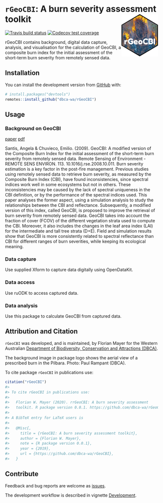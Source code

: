 
<!-- README.md is generated from README.Rmd. Please edit that file -->

# `rGeoCBI`: A burn severity assessment toolkit <img src="man/figures/rGeoCBI.png" align="right" alt="How good was that burn?" width="120" />

<!-- badges: start -->

[![Travis build
status](https://travis-ci.org/dbca-wa/rGeoCBI.svg?branch=master)](https://travis-ci.org/dbca-wa/rGeoCBI)
[![Codecov test
coverage](https://codecov.io/gh/dbca-wa/rGeoCBI/branch/master/graph/badge.svg)](https://codecov.io/gh/dbca-wa/rGeoCBI?branch=master)
<!-- badges: end -->

rGeoCBI contains background, digital data capture, analysis, and
visualisation for the calculation of GeoCBI, a composite burn index for
the initial assessment of the short-term burn severity from remotely
sensed data.

## Installation

You can install the development version from
[GitHub](https://github.com/) with:

``` r
# install.packages("devtools")
remotes::install_github("dbca-wa/rGeoCBI")
```

## Usage

### Background on GeoCBI

[paper](https://doi.org/10.1016/j.rse.2008.10.011)
[pdf](https://www.researchgate.net/publication/229043914_GeoCBI_A_modified_version_of_the_Composite_Burn_Index_for_the_initial_assessment_of_the_short-term_burn_severity_from_remotely_sensed_data)

Santis, Angela & Chuvieco, Emilio. (2009). GeoCBI: A modified version of
the Composite Burn Index for the initial assessment of the short-term
burn severity from remotely sensed data. Remote Sensing of Environment -
REMOTE SENS ENVIRON. 113. 10.1016/j.rse.2008.10.011. Burn severity
estimation is a key factor in the post-fire management. Previous studies
using remotely sensed data to retrieve burn severity, as measured by the
Composite Burn Index (CBI), have found inconsistencies, since spectral
indices work well in some ecosystems but not in others. These
inconsistencies may be caused by the lack of spectral uniqueness in the
CBI definition, or by the performance of the spectral indices used. This
paper analyses the former aspect, using a simulation analysis to study
the relationships between the CBI and reflectance. Subsequently, a
modified version of this index, called GeoCBI, is proposed to improve
the retrieval of burn severity from remotely sensed data. GeoCBI takes
into account the fraction of cover (FCOV) of the different vegetation
strata used to compute the CBI. Moreover, it also includes the changes
in the leaf area index (LAI) for the intermediate and tall tree strata
(D+E). Field and simulation results show that GeoCBI is more
consistently related to spectral reflectance than CBI for different
ranges of burn severities, while keeping its ecological meaning.

### Data capture

Use supplied Xform to capture data digitally using OpenDataKit.

### Data access

Use ruODK to access captured data.

### Data analysis

Use this package to calculate GeoCBI from captured data.

## Attribution and Citation

`rGeoCBI` was developed, and is maintained, by Florian Mayer for the
Western Australian [Department of Biodiversity, Conservation and
Attractions (DBCA)](https://www.dbca.wa.gov.au/).

The background image in package logo shows the aerial view of a
prescribed burn in the Pilbara. Photo: Paul Rampant (DBCA).

To cite package `rGeoCBI` in publications use:

``` r
citation("rGeoCBI")
#> 
#> To cite rGeoCBI in publications use:
#> 
#>   Florian W. Mayer (2020). rrGeoCBI: A burn severity assessment
#>   toolkit. R package version 0.0.1. https://github.com/dbca-wa/rGeoCBI
#> 
#> A BibTeX entry for LaTeX users is
#> 
#>   @Misc{,
#>     title = {rGeoCBI: A burn severity assessment toolkit},
#>     author = {Florian W. Mayer},
#>     note = {R package version 0.0.1},
#>     year = {2019},
#>     url = {https://github.com/dbca-wa/rGeoCBI},
#>   }
```

## Contribute

Feedback and bug reports are welcome as
[issues](https://github.com/dbca-wa/rGeoCBI/issues).

The development workflow is described in vignette
[Development](https://dbca-wa.github.io/rGeoCBI/articles/dev.html).
